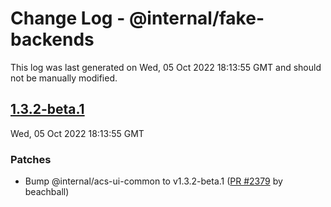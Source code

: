 # Change Log - @internal/fake-backends

This log was last generated on Wed, 05 Oct 2022 18:13:55 GMT and should not be manually modified.

<!-- Start content -->

## [1.3.2-beta.1](https://github.com/azure/communication-ui-library/tree/@internal/fake-backends_v1.3.2-beta.1)

Wed, 05 Oct 2022 18:13:55 GMT

### Patches

- Bump @internal/acs-ui-common to v1.3.2-beta.1 ([PR #2379](https://github.com/azure/communication-ui-library/pull/2379) by beachball)
